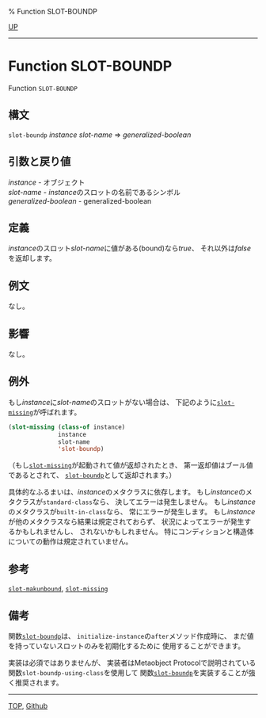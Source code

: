 % Function SLOT-BOUNDP

[UP](7.7.html)  

---

# Function SLOT-BOUNDP


Function `SLOT-BOUNDP`


## 構文

`slot-boundp` *instance* *slot-name* => *generalized-boolean*

## 引数と戻り値

*instance* - オブジェクト  
*slot-name* - *instance*のスロットの名前であるシンボル  
*generalized-boolean* - generalized-boolean


## 定義

*instance*のスロット*slot-name*に値がある(bound)なら*true*、
それ以外は*false*を返却します。


## 例文

なし。


## 影響

なし。


## 例外

もし*instance*に*slot-name*のスロットがない場合は、
下記のように[`slot-missing`](7.7.slot-missing.html)が呼ばれます。

```lisp
(slot-missing (class-of instance)
              instance
              slot-name
              'slot-boundp)
```

（もし[`slot-missing`](7.7.slot-missing.html)が起動されて値が返却されたとき、
第一返却値はブール値であるとされて、
[`slot-boundp`](7.7.slot-boundp.html)として返却されます。）

具体的なふるまいは、*instance*のメタクラスに依存します。
もし*instance*のメタクラスが`standard-class`なら、
決してエラーは発生しません。
もし*instance*のメタクラスが`built-in-class`なら、
常にエラーが発生します。
もし*instance*が他のメタクラスなら結果は規定されておらず、
状況によってエラーが発生するかもしれませんし、
されないかもしれません。
特にコンディションと構造体についての動作は規定されていません。


## 参考

[`slot-makunbound`](7.7.slot-makunbound.html),
[`slot-missing`](7.7.slot-missing.html)


## 備考

関数[`slot-boundp`](7.7.slot-boundp.html)は、
`initialize-instance`の`after`メソッド作成時に、
まだ値を持っていないスロットのみを初期化するために
使用することができます。

実装は必須ではありませんが、
実装者はMetaobject Protocolで説明されている
関数`slot-boundp-using-class`を使用して
関数[`slot-boundp`](7.7.slot-boundp.html)を実装することが強く推奨されます。


---
[TOP](index.html),  [Github](https://github.com/nptcl/npt-japanese)

